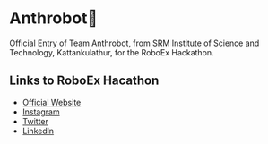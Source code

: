 # Anthrobot🤖
   Official Entry of Team Anthrobot, from SRM Institute of Science and Technology, Kattankulathur, for the RoboEx Hackathon.
## Links to RoboEx Hacathon

* [Official Website]()
* [Instagram]()
* [Twitter](https://twitter.com/intent/tweet?text=RoboEx%20Hackathon%20from%20dreadnought%20robotics%20@%20&url=https://dare2compete.com/o/h50Plze)
* [Linkedln](https://www.linkedin.com/sharing/share-offsite/?url=https%3A%2F%2Fdare2compete.com%2Fo%2Fh50Plze)
